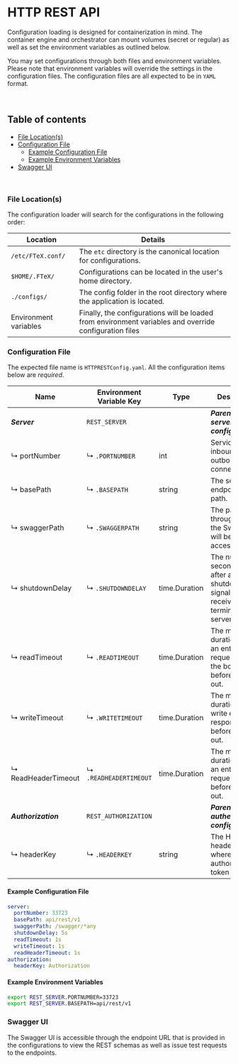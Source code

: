 # HTTP REST API

Configuration loading is designed for containerization in mind. The container engine and orchestrator can mount volumes
(secret or regular) as well as set the environment variables as outlined below.

You may set configurations through both files and environment variables. Please note that environment variables will
override the settings in the configuration files. The configuration files are all expected to be in `YAML` format.

<br/>

## Table of contents

- [File Location(s)](#file-locations)
- [Configuration File](#configuration-file)
    - [Example Configuration File](#example-configuration-file)
    - [Example Environment Variables](#example-environment-variables)
- [Swagger UI](#swagger-ui)

<br/>

### File Location(s)

The configuration loader will search for the configurations in the following order:

| Location              | Details                                                                                                |
|-----------------------|--------------------------------------------------------------------------------------------------------|
| `/etc/FTeX.conf/`     | The `etc` directory is the canonical location for configurations.                                      |
| `$HOME/.FTeX/`        | Configurations can be located in the user's home directory.                                            |
| `./configs/`          | The config folder in the root directory where the application is located.                              |
| Environment variables | Finally, the configurations will be loaded from environment variables and override configuration files |

### Configuration File

The expected file name is `HTTPRESTConfig.yaml`. All the configuration items below are _required_.

| Name                | Environment Variable Key | Type          | Description                                                                                |
|---------------------|--------------------------|---------------|--------------------------------------------------------------------------------------------|
| **_Server_**        | `REST_SERVER`            |               | **_Parent key for server configurations._**                                                |
| ↳ portNumber        | ↳ `.PORTNUMBER`          | int           | Service port for inbound and outbound connections.                                         |
| ↳ basePath          | ↳ `.BASEPATH`            | string        | The service endpoints base path.                                                           |
| ↳ swaggerPath       | ↳ `.SWAGGERPATH`         | string        | The path through which the Swagger UI will be accessible.                                  |
| ↳ shutdownDelay     | ↳ `.SHUTDOWNDELAY`       | time.Duration | The number of seconds to wait after a shutdown signal is received to terminate the server. |
| ↳ readTimeout       | ↳ `.READTIMEOUT`         | time.Duration | The maximum duration to read an entire request with the body before timing out.            |
| ↳ writeTimeout      | ↳ `.WRITETIMEOUT`        | time.Duration | The maximum duration to write entire response before timing out.                           |
| ↳ ReadHeaderTimeout | ↳ `.READHEADERTIMEOUT`   | time.Duration | The maximum duration to read an entire request header before timing out.                   |
| **_Authorization_** | `REST_AUTHORIZATION`     |               | **_Parent key for authentication configurations._**                                        |
| ↳ headerKey         | ↳ `.HEADERKEY`           | string        | The HTTP header key where the authorization token is stored.                               |


#### Example Configuration File

```yaml
server:
  portNumber: 33723
  basePath: api/rest/v1
  swaggerPath: /swagger/*any
  shutdownDelay: 5s
  readTimeout: 1s
  writeTimeout: 1s
  readHeaderTimeout: 1s
authorization:
  headerKey: Authorization
```

#### Example Environment Variables

```bash
export REST_SERVER.PORTNUMBER=33723
export REST_SERVER.BASEPATH=api/rest/v1
```

### Swagger UI
The Swagger UI is accessible through the endpoint URL that is provided in the configurations to view the REST schemas as
well as issue test requests to the endpoints.
